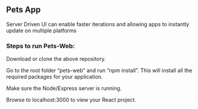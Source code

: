 ## Pets App
Server Driven UI can enable faster iterations and allowing apps to instantly update on multiple platforms

### Steps to run Pets-Web:



Download or clone the above repository.

Go to the root folder “pets-web” and run “npm install”. This will install all the required packages for your application.

Make sure the Node/Express server is running.

Browse to localhost:3000 to view your React project.
	
